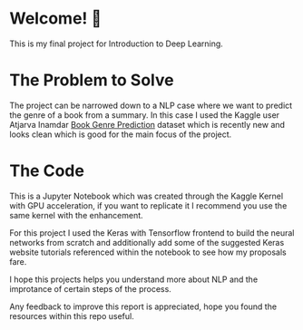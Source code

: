# Welcome! 👋
This is my final project for Introduction to Deep Learning.

# The Problem to Solve
The project can be narrowed down to a NLP case where we want to predict the genre of a book from a summary. In this case I used the Kaggle user Atjarva Inamdar [Book Genre Prediction](https://www.kaggle.com/datasets/athu1105/book-genre-prediction?datasetId=2482107) dataset which is recently new and looks clean which is good for the main focus of the project.

# The Code
This is a Jupyter Notebook which was created through the Kaggle Kernel with GPU acceleration, if you want to replicate it I recommend you use the same kernel with the enhancement.

For this project I used the Keras with Tensorflow frontend to build the neural networks from scratch and additionally add some of the suggested Keras website tutorials referenced within the notebook to see how my proposals fare.

I hope this projects helps you understand more about NLP and the improtance of certain steps of the process.

Any feedback to improve this report is appreciated, hope you found the resources within this repo useful.
